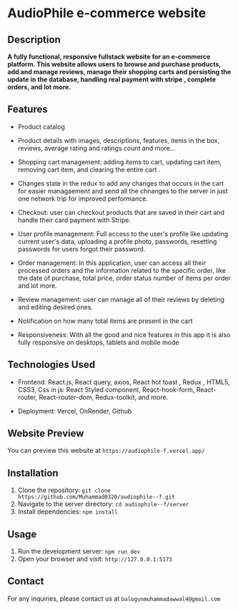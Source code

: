 # AudioPhile e-commerce website

## Description

**A fully functional, responsive fullstack website for an e-commerce platform. This website allows users to browse and purchase products, add and manage reviews, manage their shopping carts and persisting the update in the database, handling real payment with stripe , complete orders, and lot more.**

## Features

- Product catalog
- Product details with images, descriptions, features, items in the box, reviews, average rating and ratings count and more...
- Shopping cart management: adding items to cart, updating cart item, removing cart item, and clearing the entire cart .
- Changes state in the redux to add any changes that occurs in the cart for easier managaement and send all the chnanges to the server in just one network trip for improved performance.
- Checkout: user can checkout products that are saved in their cart and handle their card payment with Stripe.
- User profile management: Full access to the user's profile like updating current user's data, uploading a profile photo, passwords, resetting passwords for users forgot their password.
- Order management: In this application, user can access all their processed orders and the information related to the specific order, like the date of purchase, total price, order status number of items per order and lot more.
- Review management: user can manage all of their reviews by deleting and editing desired ones.

- Notification on how many total items are present in the cart
- Responsiveness: With all the good and nice features in this app it is also fully responsive on desktops, tablets and mobile mode

## Technologies Used

- Frontend: React.js, React query, axios, React hot toast , Redux , HTML5, CSS3, Css in js: React Styled component, React-hook-form, React-router, React-router-dom, Redux-toolkit, and more.

- Deployment: Vercel, OnRender, Github

## Website Preview

You can preview this website at `https://audiophile-f.vercel.app/`

## Installation

1. Clone the repository: `git clone https://github.com/Muhammad0320/audiophile--f.git`
2. Navigate to the server directory: `cd audiophile--f/server`
3. Install dependencies: `npm install`

## Usage

1. Run the development server: `npm run dev`
2. Open your browser and visit: `http://127.0.0.1:5173`

## Contact

For any inquiries, please contact us at `balogunmuhammadawwal4@gmail.com`
